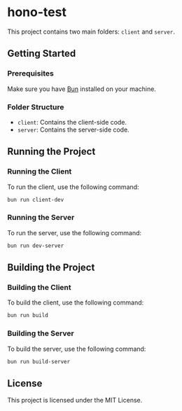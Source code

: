 # hono-test

This project contains two main folders: `client` and `server`.

## Getting Started

### Prerequisites

Make sure you have [Bun](https://bun.sh/) installed on your machine.

### Folder Structure

- `client`: Contains the client-side code.
- `server`: Contains the server-side code.

## Running the Project

### Running the Client

To run the client, use the following command:

```sh
bun run client-dev
```

### Running the Server

To run the server, use the following command:

```sh
bun run dev-server
```

## Building the Project

### Building the Client

To build the client, use the following command:

```sh
bun run build
```

### Building the Server

To build the server, use the following command:

```sh
bun run build-server
```

## License

This project is licensed under the MIT License.